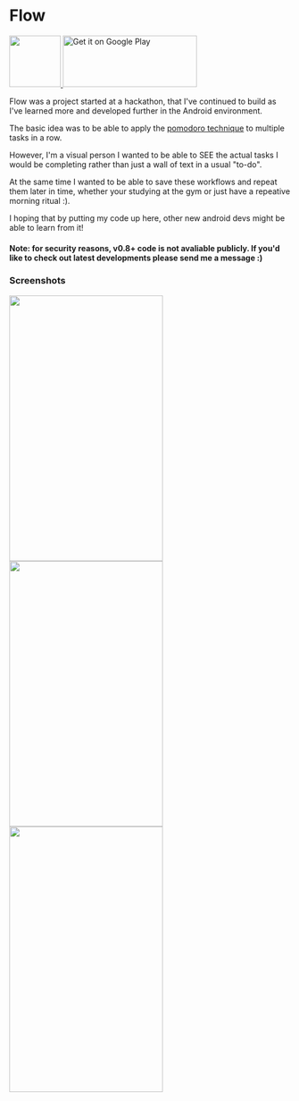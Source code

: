 # Flow 

<a href='https://play.google.com/store/apps/details?id=com.pressurelabs.flow'> <img src="http://i.imgur.com/DuWFp6m.png" height="92" width="92"/> 
    <img alt='Get it on Google Play' src='https://play.google.com/intl/en_us/badges/images/generic/en_badge_web_generic.png' height="92" width="240"/>
    </a>

Flow was a project started at a hackathon, that I've continued to build as I've learned more and developed further in the Android environment.

The basic idea was to be able to apply the [pomodoro technique](https://en.wikipedia.org/wiki/Pomodoro_Technique) to multiple tasks in a row.

However, I'm a visual person I wanted to be able to SEE the actual tasks I would be completing rather than just a wall of text in a usual "to-do".

At the same time I wanted to be able to save these workflows and repeat them later in time, whether your studying at the gym or just have a repeative morning ritual :).

I hoping that by putting my code up here, other new android devs might be able to learn from it!

#### Note: for security reasons, v0.8+ code is not avaliable publicly. If you'd like to check out latest developments please send me a message :)

### Screenshots
<img src="http://i.imgur.com/UxmH8zP.png" width="275" height="475"/> <img src="http://i.imgur.com/gEs28oF.png" width="275" height="475"/> <img src="http://i.imgur.com/Zn52pXC.png" width="275" height="475"/>
